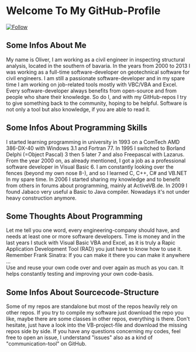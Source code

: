 # Welcome To My GitHub-Profile  

[![Follow](https://img.shields.io/github/followers/OlimilO1402.svg?style=social&label=Follow&maxAge=2592000)](https://github.com/OlimilO1402/AAA_GitHubProfile/watchers)

## Some Infos About Me  
My name is Oliver, I am working as a civil engineer in inspecting structural analysis, located in the southern of bavaria.
In the years from 2000 to 2013 I was working as a full-time software-developer on geotechnical software for civil engineers. 
I am still a passionate software-developer and in my spare time I am working on job-related tools mostly with VBC/VBA and Excel.
Every software-developer always benefits from open-source and from people who share their knowledge. 
So do I, and with my GitHub-repos I try to give something back to the community, hoping to be helpful.
Software is not only a tool but also knowledge, if you are able to read it.
  
## Some Infos About Programming Skills  
I started learning programming in university in 1993 on a ComTech AMD 386-DX-40 with Windows 3.1 and Fortran 77. 
In 1995 I switched to Borland Delphi (=Object Pascal) 3 then 5 later 7 and also Freepascal with Lazarus.
From the year 2000 on, as already mentioned, I got a job as a professional software developer in Visual Basic 6.
I am constantly looking over the fences (beyond my own nose 8-), and so I learned C, C++, C# and VB.NET In my spare time.
In 2006 I started sharing my knowledge and to benefit from others in forums about programming, mainly at ActiveVB.de.
In 2009 I found Jabaco very useful a Basic to Java compiler. Nowadays it's not under heavy construction anymore.
  
## Some Thoughts About Programming  
Let me tell you one word, every engineering-company should have, and needs at least one or more software developers.
Time is money and in the last years I stuck with Visual Basic VBA and Excel, as it is truly a Rapic Application Development Tool 
(RAD) you just have to know how to use it. Remember Frank Sinatra: If you can make it there you can make it anywhere ...  
Use and reuse your own code over and over again as much as you can. It helps constantly testing and improving your own code-basis.
  
## Some Infos About Sourcecode-Structure  
Some of my repos are standalone but most of the repos heavily rely on other repos.
If you try to compile my software just download the repo you like, maybe there are some classes in other repos, everything is there.
Don't hesitate, just have a look into the VB-project-file and download the missing repos side by side.
If you have any questions concerning my codes, feel free to open an issue, I understand "issues" also as a kind of "communication-tool" on GitHub.
  